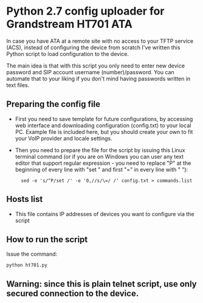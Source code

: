 # Python 2.7 config uploader for Grandstream HT701 ATA

In case you have ATA at a remote site with no access to your TFTP service (ACS), instead of configuring the device from scratch I've written this Python script to load configuration to the device.

The main idea is that with this script you only need to enter new device password and SIP account username (number)/password. You can automate that to your liking if you don't mind having passwords written in text files.

## Preparing the config file

- First you need to save template for future configurations, by accessing web interface and downloading configuration (config.txt) to your local PC. Example file is included here, but you should create your own to fit your VoIP provider and locale settings.

- Then you need to prepare the file for the script by issuing this Linux terminal command (or if you are on Windows you can user any text editor that support regular expression - you need to replace "P" at the beginning of every line with "set " and first "=" in every line with " "):

		sed -e 's/^P/set /' -e '0,//s/\=/ /' config.txt > commands.list
	
## Hosts list

- This file contains IP addresses of devices you want to configure via the script

## How to run the script

Issue the command:

	python ht701.py

## Warning: since this is plain telnet script, use only secured connection to the device.
